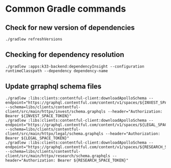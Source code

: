 # Common Gradle commands

## Check for new version of dependencies

```shell
./gradlew refreshVersions
```

## Checking for dependency resolution

```shell
./gradlew :apps:k33-backend:dependencyInsight --configuration runtimeClasspath --dependency dependency-name
```

## Update grraphql schema files

```shell
./gradlew :libs:clients:contentful-client:downloadApolloSchema --endpoint="https://graphql.contentful.com/content/v1/spaces/${INVEST_SPACE_ID}" --schema=libs/clients/contentful-client/src/main/httpx/invest/schema.graphqls --header="Authorization: Bearer ${INVEST_SPACE_TOKEN}"
./gradlew :libs:clients:contentful-client:downloadApolloSchema --endpoint="https://graphql.contentful.com/content/v1/spaces/${LEGAL_SPACE_ID}" --schema=libs/clients/contentful-client/src/main/httpx/legal/schema.graphqls --header="Authorization: Bearer ${LEGAL_SPACE_TOKEN}"
./gradlew :libs:clients:contentful-client:downloadApolloSchema --endpoint="https://graphql.contentful.com/content/v1/spaces/${RESEARCH_SPACE_ID}" --schema=libs/clients/contentful-client/src/main/httpx/research/schema.graphqls --header="Authorization: Bearer ${RESEARCH_SPACE_TOKEN}"
```